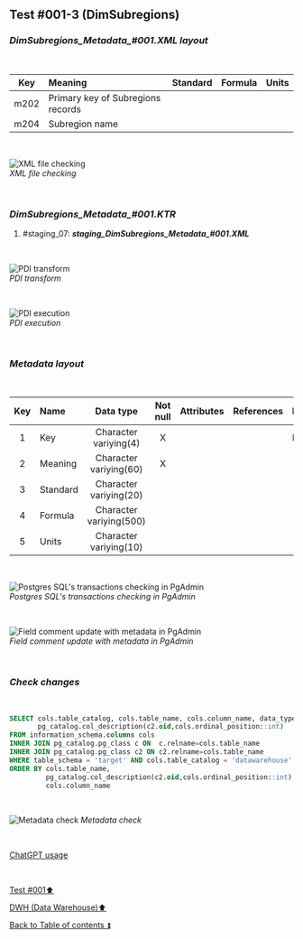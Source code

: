 ## Test #001-3 (DimSubregions)    

### **_DimSubregions\_Metadata\_#001.XML layout_**  

<p><br></p> 

| Key      	| Meaning                                 | Standard              | Formula                                                                  | Units |
| :-------: | :-------------------------------------- | :-------------------: | :----------------------------------------------------------------------- | :---: |
| m202      | Primary key of Subregions records       |                       |                                                                          |       |
| m204      | Subregion name                          |                       |                                                                          |       |

<p><br></p>  
 
![XML file checking](https://i.imgur.com/AGoJYx9.png)  
_XML file checking_  

<p><br></p> 

### **_DimSubregions\_Metadata\_#001.KTR_**  
  1. #staging_07: **_staging\_DimSubregions\_Metadata\_#001.XML_**  

<p><br></p>  

![PDI transform](https://i.imgur.com/9Irt1vt.png)  
_PDI transform_  

<p><br></p>  

![PDI execution](https://i.imgur.com/yR5Ymdk.png)  
_PDI execution_ 

<p><br></p> 

### **_Metadata layout_**  

<p><br></p>

| Key	| Name                  | Data type              | Not null | Attributes | References            | Description |
| :-: | :-------------------- | :--------------------: | :------: | :--------- | :-------------------- | :-----------| 
| 1   | Key                   | Character variying(4)  | X        |            |                       | PK,FK       |
| 2   | Meaning               | Character variying(60) | X        |            |                       |             |
| 3   | Standard              | Character variying(20) |          |            |                       |             |
| 4   | Formula               | Character variying(500)|          |            |                       |             |
| 5   | Units                 | Character variying(10) |          |            |                       |             |

<p><br></p>  
 
![Postgres SQL's transactions checking in PgAdmin](https://i.imgur.com/GIxXTqe.png)  
_Postgres SQL's transactions checking in PgAdmin_  

<p><br></p>

![Field comment update with metadata in PgAdmin](https://i.imgur.com/9lBXfDV.png)  
_Field comment update with metadata in PgAdmin_  

<p><br></p>  

### **_Check changes_**  

<p><br></p> 

````SQL
SELECT cols.table_catalog, cols.table_name, cols.column_name, data_type,
       pg_catalog.col_description(c2.oid,cols.ordinal_position::int)
FROM information_schema.columns cols
INNER JOIN pg_catalog.pg_class c ON  c.relname=cols.table_name
INNER JOIN pg_catalog.pg_class c2 ON c2.relname=cols.table_name
WHERE table_schema = 'target' AND cols.table_catalog = 'datawarehouse' AND cols.table_name = 'DimSubregions' 
ORDER BY cols.table_name,
   		 pg_catalog.col_description(c2.oid,cols.ordinal_position::int),
		 cols.column_name  
````

<p><br></p>

![Metadata check](https://i.imgur.com/kffvK0E.png)
_Metadata check_

<p><br></p> 

[ChatGPT usage](../../CHATGPT_USAGE.md)  

<p><br></p>

[Test #001:arrow_up:](t001.md)  

[DWH (Data Warehouse):arrow_up:](../dwh.md)  

[Back to Table of contents :arrow_double_up:](../../README.md)   